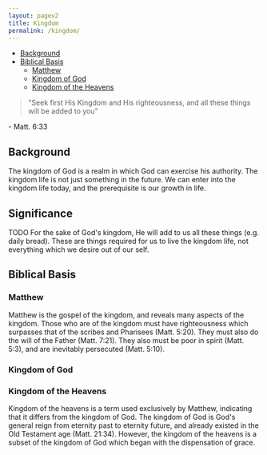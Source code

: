 ```yaml
---
layout: pagev2
title: Kingdom
permalink: /kingdom/
---
```


- [Background](#background)
- [Biblical Basis](#biblical-basis)
  - [Matthew](#matthew)
  - [Kingdom of God](#kingdom-of-god)
  - [Kingdom of the Heavens](#kingdom-of-the-heavens)
  
>"Seek first His Kingdom and His righteousness, and all these things will be added to you"

\- Matt. 6:33

## Background

The kingdom of God is a realm in which God can exercise his authority. The kingdom life is not just something in the future. We can enter into the kingdom life today, and the prerequisite is our growth in life.


## Significance
TODO
For the sake of God's kingdom, He will add to us all these things (e.g. daily bread). These are things required for us to live the kingdom life, not everything which we desire out of our self.

## Biblical Basis

### Matthew

Matthew is the gospel of the kingdom, and reveals many aspects of the kingdom. Those who are of the kingdom must have righteousness which surpasses that of the scribes and Pharisees (Matt. 5:20). They must also do the will of the Father (Matt. 7:21). They also must be poor in spirit (Matt. 5:3), and are inevitably persecuted (Matt. 5:10).

### Kingdom of God

### Kingdom of the Heavens

Kingdom of the heavens is a term used exclusively by Matthew, indicating that it differs from the kingdom of God. The kingdom of God is God's general reign from eternity past to eternity future, and already existed in the Old Testament age (Matt. 21:34). However, the kingdom of the heavens is a subset of the kingdom of God which began with the dispensation of grace.